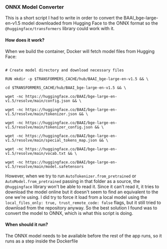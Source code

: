 ### ONNX Model Converter

This is a short script I had to write in order to convert the BAAI_bge-large-en-v1.5
model downloaded from Hugging Face to the ONNX format so the `@huggingface/transformers` library could work with it.

 #### How does it work?

  When we build the container, Docker will fetch model files from Hugging Face:
```

# Create model directory and download necessary files

RUN mkdir -p $TRANSFORMERS_CACHE/hub/BAAI_bge-large-en-v1.5 && \

cd $TRANSFORMERS_CACHE/hub/BAAI_bge-large-en-v1.5 && \

wget -nc https://huggingface.co/BAAI/bge-large-en-v1.5/resolve/main/config.json && \

wget -nc https://huggingface.co/BAAI/bge-large-en-v1.5/resolve/main/tokenizer.json && \

wget -nc https://huggingface.co/BAAI/bge-large-en-v1.5/resolve/main/tokenizer_config.json && \

wget -nc https://huggingface.co/BAAI/bge-large-en-v1.5/resolve/main/special_tokens_map.json && \

wget -nc https://huggingface.co/BAAI/bge-large-en-v1.5/resolve/main/vocab.txt && \

wget -nc https://huggingface.co/BAAI/bge-large-en-v1.5/resolve/main/model.safetensors

```

However, when we try to run `AutoTokenizer.from_pretrained` or `AutoModel.from_pretrained` passing in that folder as a source, the `@huggingface` library won't be able to read it. Since it can't read it, it tries to download the model online but it doesn't seem to find an equivalent to the one we're using.
I did try to force it load from a local model using the 
`local_files_only: true, trust_remote_code: false` flags, but it still tried to download from the repository anyway.  So the best solution I found was to convert the model to ONNX, which is what this script is doing. 

 #### When should it run?

The ONNX model needs to be available before the rest of the app runs, so it runs 
as a step inside the Dockerfile

